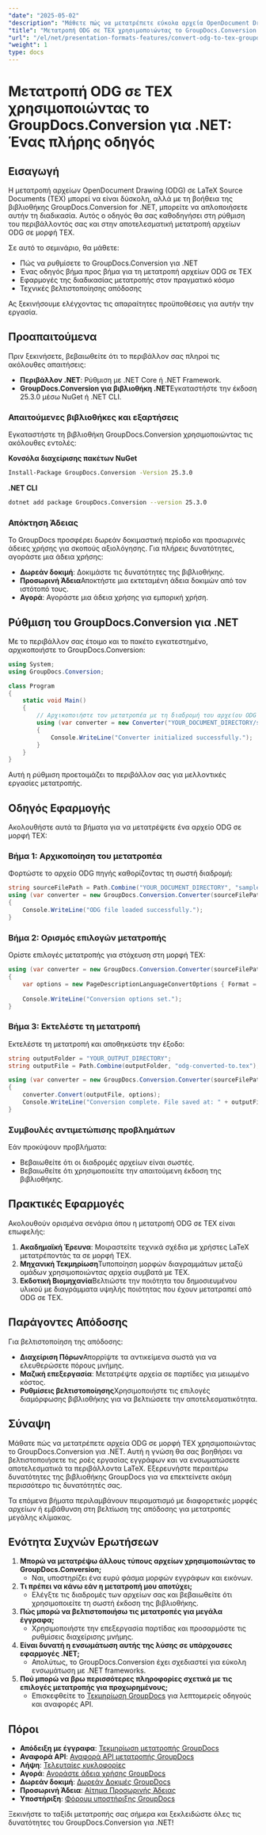 ```yaml
---
"date": "2025-05-02"
"description": "Μάθετε πώς να μετατρέπετε εύκολα αρχεία OpenDocument Drawing (ODG) σε LaTeX Source Documents (TEX) χρησιμοποιώντας την ισχυρή βιβλιοθήκη GroupDocs.Conversion. Βελτιώστε τη συμβατότητα εγγράφων και βελτιστοποιήστε τη ροή εργασίας σας."
"title": "Μετατροπή ODG σε TEX χρησιμοποιώντας το GroupDocs.Conversion για .NET™ Ένας πλήρης οδηγός"
"url": "/el/net/presentation-formats-features/convert-odg-to-tex-groupdocs-conversion-net/"
"weight": 1
type: docs
---
```

# Μετατροπή ODG σε TEX χρησιμοποιώντας το GroupDocs.Conversion για .NET: Ένας πλήρης οδηγός

## Εισαγωγή

Η μετατροπή αρχείων OpenDocument Drawing (ODG) σε LaTeX Source Documents (TEX) μπορεί να είναι δύσκολη, αλλά με τη βοήθεια της βιβλιοθήκης GroupDocs.Conversion for .NET, μπορείτε να απλοποιήσετε αυτήν τη διαδικασία. Αυτός ο οδηγός θα σας καθοδηγήσει στη ρύθμιση του περιβάλλοντός σας και στην αποτελεσματική μετατροπή αρχείων ODG σε μορφή TEX.

Σε αυτό το σεμινάριο, θα μάθετε:
- Πώς να ρυθμίσετε το GroupDocs.Conversion για .NET
- Ένας οδηγός βήμα προς βήμα για τη μετατροπή αρχείων ODG σε TEX
- Εφαρμογές της διαδικασίας μετατροπής στον πραγματικό κόσμο
- Τεχνικές βελτιστοποίησης απόδοσης

Ας ξεκινήσουμε ελέγχοντας τις απαραίτητες προϋποθέσεις για αυτήν την εργασία.

## Προαπαιτούμενα

Πριν ξεκινήσετε, βεβαιωθείτε ότι το περιβάλλον σας πληροί τις ακόλουθες απαιτήσεις:

- **Περιβάλλον .NET**: Ρύθμιση με .NET Core ή .NET Framework.
- **GroupDocs.Conversion για βιβλιοθήκη .NET**Εγκαταστήστε την έκδοση 25.3.0 μέσω NuGet ή .NET CLI.

### Απαιτούμενες βιβλιοθήκες και εξαρτήσεις

Εγκαταστήστε τη βιβλιοθήκη GroupDocs.Conversion χρησιμοποιώντας τις ακόλουθες εντολές:

**Κονσόλα διαχείρισης πακέτων NuGet**
```bash
Install-Package GroupDocs.Conversion -Version 25.3.0
```

**.NET CLI**
```bash
dotnet add package GroupDocs.Conversion --version 25.3.0
```

### Απόκτηση Άδειας

Το GroupDocs προσφέρει δωρεάν δοκιμαστική περίοδο και προσωρινές άδειες χρήσης για σκοπούς αξιολόγησης. Για πλήρεις δυνατότητες, αγοράστε μια άδεια χρήσης:
- **Δωρεάν δοκιμή**: Δοκιμάστε τις δυνατότητες της βιβλιοθήκης.
- **Προσωρινή Άδεια**Αποκτήστε μια εκτεταμένη άδεια δοκιμών από τον ιστότοπό τους.
- **Αγορά**: Αγοράστε μια άδεια χρήσης για εμπορική χρήση.

## Ρύθμιση του GroupDocs.Conversion για .NET

Με το περιβάλλον σας έτοιμο και το πακέτο εγκατεστημένο, αρχικοποιήστε το GroupDocs.Conversion:

```csharp
using System;
using GroupDocs.Conversion;

class Program
{
    static void Main()
    {
        // Αρχικοποιήστε τον μετατροπέα με τη διαδρομή του αρχείου ODG πηγής.
        using (var converter = new Converter("YOUR_DOCUMENT_DIRECTORY/sample.odg"))
        {
            Console.WriteLine("Converter initialized successfully.");
        }
    }
}
```

Αυτή η ρύθμιση προετοιμάζει το περιβάλλον σας για μελλοντικές εργασίες μετατροπής.

## Οδηγός Εφαρμογής

Ακολουθήστε αυτά τα βήματα για να μετατρέψετε ένα αρχείο ODG σε μορφή TEX:

### Βήμα 1: Αρχικοποίηση του μετατροπέα

Φορτώστε το αρχείο ODG πηγής καθορίζοντας τη σωστή διαδρομή:

```csharp
string sourceFilePath = Path.Combine("YOUR_DOCUMENT_DIRECTORY", "sample.odg");
using (var converter = new GroupDocs.Conversion.Converter(sourceFilePath))
{
    Console.WriteLine("ODG file loaded successfully.");
}
```

### Βήμα 2: Ορισμός επιλογών μετατροπής

Ορίστε επιλογές μετατροπής για στόχευση στη μορφή TEX:

```csharp
using (var converter = new GroupDocs.Conversion.Converter(sourceFilePath))
{
    var options = new PageDescriptionLanguageConvertOptions { Format = GroupDocs.Conversion.FileTypes.PageDescriptionLanguageFileType.Tex };
    
    Console.WriteLine("Conversion options set.");
}
```

### Βήμα 3: Εκτελέστε τη μετατροπή

Εκτελέστε τη μετατροπή και αποθηκεύστε την έξοδο:

```csharp
string outputFolder = "YOUR_OUTPUT_DIRECTORY";
string outputFile = Path.Combine(outputFolder, "odg-converted-to.tex");

using (var converter = new GroupDocs.Conversion.Converter(sourceFilePath))
{
    converter.Convert(outputFile, options);
    Console.WriteLine("Conversion complete. File saved at: " + outputFile);
}
```

### Συμβουλές αντιμετώπισης προβλημάτων

Εάν προκύψουν προβλήματα:
- Βεβαιωθείτε ότι οι διαδρομές αρχείων είναι σωστές.
- Βεβαιωθείτε ότι χρησιμοποιείτε την απαιτούμενη έκδοση της βιβλιοθήκης.

## Πρακτικές Εφαρμογές

Ακολουθούν ορισμένα σενάρια όπου η μετατροπή ODG σε TEX είναι επωφελής:
1. **Ακαδημαϊκή Έρευνα**: Μοιραστείτε τεχνικά σχέδια με χρήστες LaTeX μετατρέποντάς τα σε μορφή TEX.
2. **Μηχανική Τεκμηρίωση**Τυποποίηση μορφών διαγραμμάτων μεταξύ ομάδων χρησιμοποιώντας αρχεία συμβατά με TEX.
3. **Εκδοτική Βιομηχανία**Βελτιώστε την ποιότητα του δημοσιευμένου υλικού με διαγράμματα υψηλής ποιότητας που έχουν μετατραπεί από ODG σε TEX.

## Παράγοντες Απόδοσης

Για βελτιστοποίηση της απόδοσης:
- **Διαχείριση Πόρων**Απορρίψτε τα αντικείμενα σωστά για να ελευθερώσετε πόρους μνήμης.
- **Μαζική επεξεργασία**: Μετατρέψτε αρχεία σε παρτίδες για μειωμένο κόστος.
- **Ρυθμίσεις βελτιστοποίησης**Χρησιμοποιήστε τις επιλογές διαμόρφωσης βιβλιοθήκης για να βελτιώσετε την αποτελεσματικότητα.

## Σύναψη

Μάθατε πώς να μετατρέπετε αρχεία ODG σε μορφή TEX χρησιμοποιώντας το GroupDocs.Conversion για .NET. Αυτή η γνώση θα σας βοηθήσει να βελτιστοποιήσετε τις ροές εργασίας εγγράφων και να ενσωματώσετε αποτελεσματικά τα περιβάλλοντα LaTeX. Εξερευνήστε περαιτέρω δυνατότητες της βιβλιοθήκης GroupDocs για να επεκτείνετε ακόμη περισσότερο τις δυνατότητές σας.

Τα επόμενα βήματα περιλαμβάνουν πειραματισμό με διαφορετικές μορφές αρχείων ή εμβάθυνση στη βελτίωση της απόδοσης για μετατροπές μεγάλης κλίμακας.

## Ενότητα Συχνών Ερωτήσεων

1. **Μπορώ να μετατρέψω άλλους τύπους αρχείων χρησιμοποιώντας το GroupDocs.Conversion;**
   - Ναι, υποστηρίζει ένα ευρύ φάσμα μορφών εγγράφων και εικόνων.
2. **Τι πρέπει να κάνω εάν η μετατροπή μου αποτύχει;**
   - Ελέγξτε τις διαδρομές των αρχείων σας και βεβαιωθείτε ότι χρησιμοποιείτε τη σωστή έκδοση της βιβλιοθήκης.
3. **Πώς μπορώ να βελτιστοποιήσω τις μετατροπές για μεγάλα έγγραφα;**
   - Χρησιμοποιήστε την επεξεργασία παρτίδας και προσαρμόστε τις ρυθμίσεις διαχείρισης μνήμης.
4. **Είναι δυνατή η ενσωμάτωση αυτής της λύσης σε υπάρχουσες εφαρμογές .NET;**
   - Απολύτως, το GroupDocs.Conversion έχει σχεδιαστεί για εύκολη ενσωμάτωση με .NET frameworks.
5. **Πού μπορώ να βρω περισσότερες πληροφορίες σχετικά με τις επιλογές μετατροπής για προχωρημένους;**
   - Επισκεφθείτε το [Τεκμηρίωση GroupDocs](https://docs.groupdocs.com/conversion/net/) για λεπτομερείς οδηγούς και αναφορές API.

## Πόροι
- **Απόδειξη με έγγραφα**: [Τεκμηρίωση μετατροπής GroupDocs](https://docs.groupdocs.com/conversion/net/)
- **Αναφορά API**: [Αναφορά API μετατροπής GroupDocs](https://reference.groupdocs.com/conversion/net/)
- **Λήψη**: [Τελευταίες κυκλοφορίες](https://releases.groupdocs.com/conversion/net/)
- **Αγορά**: [Αγοράστε άδεια χρήσης GroupDocs](https://purchase.groupdocs.com/buy)
- **Δωρεάν δοκιμή**: [Δωρεάν Δοκιμές GroupDocs](https://releases.groupdocs.com/conversion/net/)
- **Προσωρινή Άδεια**: [Αίτημα Προσωρινής Άδειας](https://purchase.groupdocs.com/temporary-license/)
- **Υποστήριξη**: [Φόρουμ υποστήριξης GroupDocs](https://forum.groupdocs.com/c/conversion/10)

Ξεκινήστε το ταξίδι μετατροπής σας σήμερα και ξεκλειδώστε όλες τις δυνατότητες του GroupDocs.Conversion για .NET!